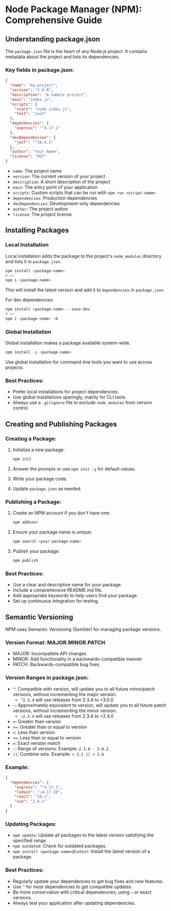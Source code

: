 # Node Package Manager (NPM): Comprehensive Guide

## Understanding package.json

The `package.json` file is the heart of any Node.js project. It contains metadata about the project and lists its dependencies.

### Key fields in package.json:

```json
{
  "name": "my-project",
  "version": "1.0.0",
  "description": "A sample project",
  "main": "index.js",
  "scripts": {
    "start": "node index.js",
    "test": "jest"
  },
  "dependencies": {
    "express": "^4.17.1"
  },
  "devDependencies": {
    "jest": "^26.6.3"
  },
  "author": "Your Name",
  "license": "MIT"
}
```

- `name`: The project name
- `version`: The current version of your project
- `description`: A short description of the project
- `main`: The entry point of your application
- `scripts`: Custom scripts that can be run with `npm run <script-name>`
- `dependencies`: Production dependencies
- `devDependencies`: Development-only dependencies
- `author`: The project author
- `license`: The project license

## Installing Packages

### Local Installation

Local installation adds the package to the project's `node_modules` directory and lists it in `package.json`.

```bash
npm install <package-name>
# or
npm i <package-name>
```

This will install the latest version and add it to `dependencies` in `package.json`.

For dev dependencies:

```bash
npm install <package-name> --save-dev
# or
npm i <package-name> -D
```

### Global Installation

Global installation makes a package available system-wide.

```bash
npm install -g <package-name>
```

Use global installation for command-line tools you want to use across projects.

### Best Practices:
- Prefer local installations for project dependencies.
- Use global installations sparingly, mainly for CLI tools.
- Always use a `.gitignore` file to exclude `node_modules` from version control.

## Creating and Publishing Packages

### Creating a Package:

1. Initialize a new package:
   ```bash
   npm init
   ```

2. Answer the prompts or use `npm init -y` for default values.

3. Write your package code.

4. Update `package.json` as needed.

### Publishing a Package:

1. Create an NPM account if you don't have one:
   ```bash
   npm adduser
   ```

2. Ensure your package name is unique:
   ```bash
   npm search <your-package-name>
   ```

3. Publish your package:
   ```bash
   npm publish
   ```

### Best Practices:
- Use a clear and descriptive name for your package.
- Include a comprehensive README.md file.
- Add appropriate keywords to help users find your package.
- Set up continuous integration for testing.

## Semantic Versioning

NPM uses Semantic Versioning (SemVer) for managing package versions.

### Version Format: MAJOR.MINOR.PATCH

- MAJOR: Incompatible API changes
- MINOR: Add functionality in a backwards-compatible manner
- PATCH: Backwards-compatible bug fixes

### Version Ranges in package.json:

- `^`: Compatible with version, will update you to all future minor/patch versions, without incrementing the major version.
  - `^2.3.4` will use releases from 2.3.4 to <3.0.0
- `~`: Approximately equivalent to version, will update you to all future patch versions, without incrementing the minor version.
  - `~2.3.4` will use releases from 2.3.4 to <2.4.0
- `>`: Greater than version
- `>=`: Greater than or equal to version
- `<`: Less than version
- `<=`: Less than or equal to version
- `=`: Exact version match
- `-`: Range of versions. Example: `2.1.0 - 2.6.2`
- `||`: Combine sets. Example: `< 2.1 || > 2.6`

### Example:

```json
{
  "dependencies": {
    "express": "^4.17.1",
    "lodash": "~4.17.20",
    "react": "16.x",
    "vue": "2.6.x"
  }
}
```

### Updating Packages:

- `npm update`: Update all packages to the latest version satisfying the specified range.
- `npm outdated`: Check for outdated packages.
- `npm install <package-name>@latest`: Install the latest version of a package.

### Best Practices:
- Regularly update your dependencies to get bug fixes and new features.
- Use `^` for most dependencies to get compatible updates.
- Be more conservative with critical dependencies, using `~` or exact versions.
- Always test your application after updating dependencies.

